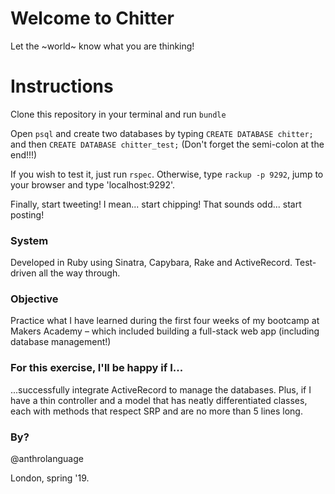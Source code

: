Welcome to Chitter
=================

Let the ~world~ know what you are thinking!

# Instructions

Clone this repository in your terminal and run ```bundle```

Open ```psql``` and create two databases by typing ```CREATE DATABASE chitter;``` and then  ```CREATE DATABASE chitter_test;``` (Don't forget the semi-colon at the end!!!)

If you wish to test it, just run ```rspec```. Otherwise, type ```rackup -p 9292```, jump to your browser and type 'localhost:9292'.

Finally, start tweeting! I mean... start chipping! That sounds odd... start posting!

### System

Developed in Ruby using Sinatra, Capybara, Rake and ActiveRecord.
Test-driven all the way through.

### Objective

Practice what I have learned during the first four weeks of my bootcamp at Makers Academy – which included building a full-stack web app (including database management!)

### For this exercise, I'll be happy if I...

...successfully integrate ActiveRecord to manage the databases. Plus, if I have a thin controller and a model that has neatly differentiated classes, each with methods that respect SRP and are no more than 5 lines long.

### By?

@anthrolanguage  

London, spring '19.
